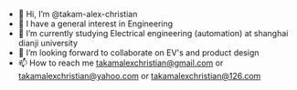 - 👋 Hi, I’m @takam-alex-christian
- 👀 I have a general interest in Engineering
- 🌱 I’m currently studying  Electrical engineering (automation) at shanghai dianji university
- 💞️ I’m looking forward to collaborate on EV's and product design
- 📫 How to reach me takamalexchristian@gmail.com or takamalexchristian@yahoo.com or takamalexchristian@126.com

<!--- --->

